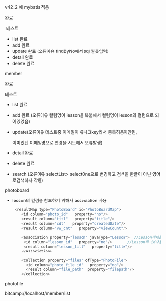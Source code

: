 v42_2 에 mybatis 적용  

완료

​    테스트

- list 완료
- add 완료
- update 완료 (오류이유 findByNo에서 sql 잘못입력) 
- detail 완료
- delete 완료

member

완료

테스트

- list 완료

- add 완료 (오류이유 컬럼명이 lesson을 복붙해서 컬럼명이 lesson의 컬럼으로 되어있었음)

- update(오류이유 테스트중 이메일이 유니크key라서 중복허용이안됨,

  이미있던 이메일명으로 변경을 시도해서 오류발생)

- detail 완료

- delete 완료

- search (오류이유 selectList> selectOne으로 변경하고 검색을 한글이 아닌 영어로검색하자 작동)

photoboard

- lesson의 컬럼을 참조하기 위해서 association 사용

  ```java
   <resultMap type="PhotoBoard" id="PhotoBoardMap">
      <id column="photo_id"   property="no"/>
      <result column="titl"   property="title"/>
      <result column="cdt"   property="createdDate"/>
      <result column="vw_cnt"   property="viewCount"/>
      
      <association property="lesson" javaType="Lesson">  //Lesson객체를 가져와서
       <id column="lesson_id"   property="no"/>       //Lesson의 id사용
       <result column="lesson_titl"   property="title"/>
      </association>
      
      <collection property="files" ofType="PhotoFile">
        <id column="photo_file_id"   property="no"/>
        <result column="file_path"  property="filepath"/>
      </collection>
  ```

  

photofile

bitcamp://localhost/member/list